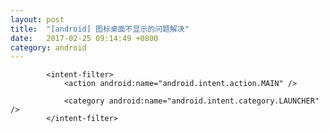 ```yaml
---
layout: post
title:  "[android] 图标桌面不显示的问题解决"
date:   2017-02-25 09:14:49 +0800
category: android
---
```


            <intent-filter>
                <action android:name="android.intent.action.MAIN" />

                <category android:name="android.intent.category.LAUNCHER" />
            </intent-filter>





